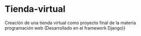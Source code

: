# Tienda-virtual
Creación de una tienda virtual como proyecto final de la materia programación web (Desarrollado en el framework Django))

